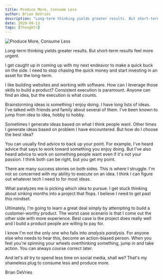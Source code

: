 ```yaml
---
title: Produce More, Consume Less
author: Brian DeVries
description: "Long-term thinking yields greater results. But short-term results feel more urgent. A classic example of the Eisenhower matrix."
date: 2020-09-13
tags: [thoughts]
---
```


![Produce More, Consume Less](/images/blog/produce-more-consume-less/produce-more.jpg)

Long-term thinking yields greater results. But short-term results feel more urgent.

I get caught up in coming up with my next endeavor to make a quick buck on the side. I need to stop chasing the quick money and start investing in an asset for the long-term.

I like building websites and working with software. How can I leverage those skills to build a product? Consistent execution is paramount. Anyone can find an idea, but the execution is what counts.

Brainstorming ideas is something I enjoy doing. I have long lists of ideas. I've talked with friends and family about several of them. I've been known to jump from idea to idea, hobby to hobby.

Sometimes I generate ideas based on what I think people want. Other times I generate ideas based on problem I have encountered. But how do I choose the best idea?

You can usually find advice to back up your point. For example, I've heard advice that says to work toward something you enjoy doing. But I've also heard advice to work on something people want even if it's not your passion. I think both can be right, but you get my point.

There are many success stories on both sides. This is where I struggle. I'm not so concerned with my ability to execute on an idea. I think I can figure out whatever tech I need to for most ideas.

What paralyzes me is picking which idea to pursue. I get stuck thinking about sinking months into a project that flops. I believe I need to get past this mindset.

Ultimately, I'm going to learn a great deal simply by attempting to build a customer-worthy product. The worst case scenario is that I come out the other side with more experience. Best case is the project does really well and I build a product people are willing to pay for.

I know I'm not the only one who falls into _analysis paralysis_. For anyone else who needs to hear this, become an action-biased person. When you feel you're spinning your wheels overthinking something, jump in and take action. You can always course correct later.

And let's all try to spend less time on social media, shall we? That's my shameless plug to consume less and produce more.

Brian DeVries
